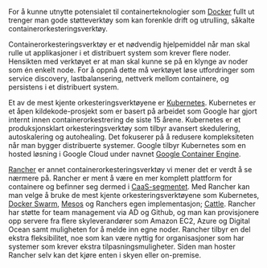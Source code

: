 For å kunne utnytte potensialet til containerteknologier som [Docker](https://www.docker.com/) fullt ut trenger man gode støtteverktøy som kan forenkle drift og utrulling, såkalte containerorkesteringsverktøy.
 
Containerorkesteringsverktøy er et nødvendig hjelpemiddel når man skal rulle ut applikasjoner i et distribuert system som krever flere noder. Hensikten med verktøyet er at man skal kunne se på en klynge av noder som én enkelt node. For å oppnå dette må verktøyet løse utfordringer som service discovery, lastbalansering, nettverk mellom containere, og persistens i et distribuert system. 
 
Et av de mest kjente orkesteringsverktøyene er [Kubernetes](https://kubernetes.io/). Kubernetes er et åpen kildekode-prosjekt som er basert på arbeidet som Google har gjort internt innen containerorkestrering de siste 15 årene. Kubernetes er et produksjonsklart orkesteringsverktøy som tilbyr avansert skedulering, autoskalering og autohealing. Det fokuserer på å redusere kompleksiteten når man bygger distribuerte systemer. Google tilbyr Kubernetes som en hosted løsning i Google Cloud under navnet [Google Container Engine](https://cloud.google.com/container-engine/). 

[Rancher](http://rancher.com/) er annet containerorkesteringsverktøy vi mener det er verdt å se nærmere på. Rancher er ment å være en mer komplett plattform for containere og befinner seg dermed i [CaaS-segmentet](https://radar.bekk.no/tech2016/arkitektur-og-plattform/container-as-a-service). Med Rancher kan man velge å bruke de mest kjente orkesteringsverktøyene som Kubernetes, [Docker Swarm](https://github.com/docker/swarm), [Mesos](http://mesos.apache.org/) og Ranchers egen implementasjon; [Cattle](https://github.com/rancher/cattle). Rancher har støtte for team management via AD og Github, og man kan provisjonere opp servere fra flere skyleverandører som Amazon EC2, Azure og Digital Ocean samt muligheten for å melde inn egne noder. Rancher tilbyr en del ekstra fleksibilitet, noe som kan være nyttig for organisasjoner som har systemer som krever ekstra tilpasningsmuligheter. Siden man hoster Rancher selv kan det kjøre enten i skyen eller on-premise.